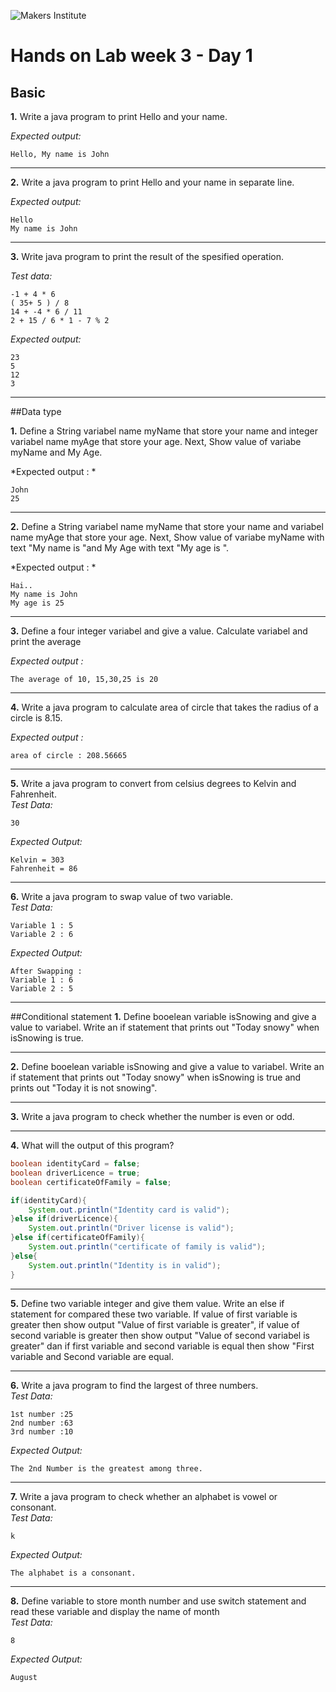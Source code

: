 ![Makers Institute](https://makersinstitute.id/img/logo-makersinstitute.png)

# Hands on Lab week 3 - Day 1

## <a name="lab1"></a>Basic

**1.** Write a java program to print Hello and your name.

*Expected output:*
```
Hello, My name is John 
```

---

**2.** Write a java program to print Hello and your name in separate line.

*Expected output:*
```
Hello
My name is John 
```

---

**3.** Write java program to print the result of the spesified operation. 

*Test data:*
```
-1 + 4 * 6 
( 35+ 5 ) / 8 
14 + -4 * 6 / 11 
2 + 15 / 6 * 1 - 7 % 2
```
*Expected output:*
```
23
5
12
3
```

---

##<a name="lab2"></a>Data type

**1.** Define a String variabel name myName that store your name and integer variabel name myAge that store your age. Next, Show value of variabe myName and My Age.

*Expected output : *
```
John 
25
```

---

**2.** Define a String variabel name myName that store your name and variabel name myAge that store your age. Next, Show value of variabe myName with text "My name is "and My Age with text "My age is ".

*Expected output : *
```
Hai.. 
My name is John 
My age is 25
```

---

**3.** Define a four integer variabel and give a value. Calculate variabel and print the average

*Expected output :*
``` 
The average of 10, 15,30,25 is 20 
```

---

**4.** Write a java program to calculate area of circle that takes the radius of a circle is 8.15.

*Expected output :*
``` 
area of circle : 208.56665
```
---

**5.** Write a java program to convert from celsius degrees to Kelvin and Fahrenheit.     
*Test Data:*
```
30
```
*Expected Output:*
```
Kelvin = 303
Fahrenheit = 86
```
---
**6.** Write a java program to swap value of two variable.     
*Test Data:*
```
Variable 1 : 5
Variable 2 : 6
```
*Expected Output:*
```
After Swapping :
Variable 1 : 6 
Variable 2 : 5 
```

---

##<a name="lab3"></a>Conditional statement
**1.** Define booelean variable isSnowing and give a value to variabel. Write an if statement that prints out "Today snowy" when isSnowing is true.

---

**2.** Define booelean variable isSnowing and give a value to variabel. Write an if statement that prints out "Today snowy" when isSnowing is true and prints out "Today it is not snowing".

---

**3.** Write a java program to check whether the number is even or odd.

---

**4.** What will the output of this program? 
```java
boolean identityCard = false;
boolean driverLicence = true;
boolean certificateOfFamily = false;

if(identityCard){
	System.out.println("Identity card is valid");
}else if(driverLicence){
	System.out.println("Driver license is valid");
}else if(certificateOfFamily){
	System.out.println("certificate of family is valid");	
}else{
	System.out.println("Identity is in valid");
}

```

---

**5.** Define two variable integer and give them value. Write an else if statement for compared these two variable. If value of first variable is greater then show output "Value of first variable is greater", if value of second variable is greater then show output "Value of second variabel is greater" dan if first variable and second variable is equal then show "First variable and Second variable are equal. 

---

**6.** Write a java program to find the largest of three numbers.    
*Test Data:*
```
1st number :25 
2nd number :63 
3rd number :10 
```
*Expected Output:*
```
The 2nd Number is the greatest among three.
```

---

**7.** Write a java program to check whether an alphabet is vowel or consonant.    
*Test Data:*
```
k
```
*Expected Output:*
```
The alphabet is a consonant.
```

---

**8.** Define variable to store month number and use switch statement and read these variable and display the name of month     
*Test Data:*
```
8
```
*Expected Output:*
```
August
```

 

